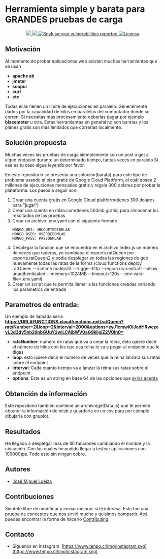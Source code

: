 # Herramienta simple y barata para GRANDES pruebas de carga 
<p align="center">
    <a href="https://codecov.io/gh/tenpo-open-source/rats">
        <img src="https://codecov.io/gh/tenpo-open-source/rats/branch/master/graph/badge.svg?token=G22JX26A93" />
    </a>
    <a href="https://www.codefactor.io/repository/github/tenpo-open-source/rats">
        <img src="https://www.codefactor.io/repository/github/tenpo-open-source/rats/badge?s=3cf91c60270c9d4a3e961745504e4c4e603f8d28" />
    </a>
    <a href="https://snyk.io/test/github/tenpo-open-source/rats">
        <img src="https://snyk.io/test/github/tenpo-open-source/rats/badge.svg" alt="Snyk service vulnerabilities reported" />
    </a>
    <a href="https://github.com/tenpo-open-source/rats/blob/master/LICENSE">
        <img src="https://img.shields.io/badge/license-MIT-green" alt="License" />
  </a>
</p>

## Motivación

Al momento de probar aplicaciones web existen muchas herramientas que se usan 
 - **apache ab**
 - **jmeter**
 - **soapui**
 - **curl**
 - **etc**

Todas ellas tienen un límite de ejecuciones en paralelo. Generalmente dados por la capacidad de hilos en paralelos del
computador donde se corren. Si necesitas mas procesamiento deberías pagar por ejemplo **blazemeter** u otra. Estas herramientas
en general no son baratas y los planes gratis son mas limitados que correrlas localmente.

## Solución propuesta

Muchas veces las pruebas de carga siemplemente son un post o get a algun endpoint durante un determinado tiempo, tantas veces en paralelo
Si ese es tu caso sigue leyendo por favor.

En este repositorio se presenta una solución(barata) para este tipo de problema usando el plan gratis de Google Cloud Plattform, el cuál posee 2 millones de ejecuciones mensuales gratis y regala 300 dolares por probar la plataforma.
Los pasos a seguir son: 

1. Crear una cuenta gratis en Google Cloud plattform(tienes 300 dolares para "jugar")
2. Crear una cuenta en mlab.com(tienes 500mb gratis) para almacenar los resultados de las pruebas
3. Crear un archivo .env.yaml con el siguiente formato
    ```
    MONGO_URI: URLQUETEDIOMLAB
    MONGO_USER: USERDEBDMLAB
    MONGO_PASS: PASSDEMLAB
    ```
4. Desplegar la funcion que se encuentra en el archivo index.js un numero de veces que quieras, yo cambiaba el exports.ratQueen por exports.ratQueen2 y podia
desplegar en todas las regiones de gcp nuevamente todas las ratas de la forma
(cloud functions deploy ratQueen --runtime nodejs10 --trigger-http --region us-central1 --allow-unauthenticated --memory=1024MB --timeout=120s --env-vars-file=.env.yaml)
5. Crear un script que te permita llamar a las funciones creadas variando los parámetros de entrada

## Parametros de entrada:

Un ejemplo de llamada sería **https://URLAFUNCTIONS.cloudfunctions.net/ratQueen?ratsNumber=2&loop=2&interval=2000&options=eyJ1cmwiOiJodHRwczovL3d3dy5nb29nbGUuY2wiLCAibWV0aG9kIjoiZ2V0In0=**

- **ratsNumber**: numero de ratas que va a crear la reina, esto quiere decir el número de hilos con los que esa reina le va a pegar al endpoint que le digas
- **loop**: esto quiere decir el numero de veces que la reina lanzara sus ratas sobre el endpoint
- **interval**: Cada cuanto tiempo va a lanzar la reina sus ratas sobre el endpoint
- **options**: Este es un string en base 64 de las opciones que [axios acepta](https://github.com/axios/axios#request-config) 

## Obtención de información

Este repositorio tambien contiene un archivo(getData.js) que te permite obtener la información de mlab y guardarla en un csv para por ejemplo dibujarla con
gnuplot.

## Resultados

He llegado a desplegar mas de 80 funciones cambiando el nombre y la ubicación. Con las cuales he podido llegar a testear aplicaciones con 100000tps. Todo esto sin ningun cobro. 

## Autores

 - [José Miguel Lueiza](https://www.github.com/tuto)

## Contribuciones

Sientete libre de modificar y enviar mejoras si te interesa. Esto fue una prueba de conceptos que nos sirvió mucho y quisimos compartir. Acá puedes encontrar la forma de hacerlo [Contributing](CONTRIBUTING.md)


## Contacto

- Siguenos en Instagram: [https://www.tenpo.cl/img/instagram.svg](https://www.tenpo.cl/img/instagram.svg)
